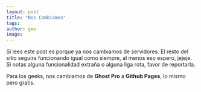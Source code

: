 ```yaml
---
layout: post
title: "Nos Cambiamos"
tags: 
author: geo
image: 
---
```


Si lees este post es porque ya nos cambiamos de servidores. El resto del sitio seguira funcionando igual como siempre, al menos eso espero, jejeje. Si notas alguna funcionalidad extraña o alguna liga rota, favor de reportarla.

Para los geeks, nos cambiamos de **Ghost Pro** a **Github Pages**, lo mismo pero gratis.
